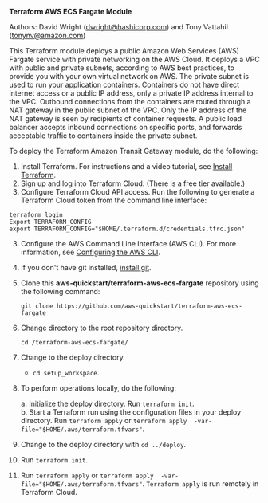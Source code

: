 **Terraform AWS ECS Fargate Module**

Authors: David Wright (dwright@hashicorp.com) and Tony Vattahil (tonynv@amazon.com)

This Terraform module deploys a public Amazon Web Services (AWS) Fargate service with private networking on the AWS Cloud. It deploys a VPC with public and private subnets, according to AWS best practices, to provide you with your own virtual network on AWS. The private subnet is used to run your application containers. Containers do not have direct internet access or a public IP address, only a private IP address internal to the VPC. Outbound connections from the containers are routed through a NAT gateway in the public subnet of the VPC. Only the IP address of the NAT gateway is seen by recipients of container requests. A public load balancer accepts inbound connections on specific ports, and forwards acceptable traffic to containers inside the private subnet.

To deploy the Terraform Amazon Transit Gateway module, do the following:

1. Install Terraform. For instructions and a video tutorial, see [Install Terraform](https://learn.hashicorp.com/tutorials/terraform/install-cli). 
2. Sign up and log into Terraform Cloud. (There is a free tier available.)
3. Configure Terraform Cloud API access. Run the following to generate a Terraform Cloud token from the command line interface:
```
terraform login
Export TERRAFORM_CONFIG
export TERRAFORM_CONFIG="$HOME/.terraform.d/credentials.tfrc.json"
```

3. Configure the AWS Command Line Interface (AWS CLI). For more information, see [Configuring the AWS CLI](https://doc.aws.amazon.com/cli/latest/userguide/cli-chap-configure.html).
4. If you don't have git installed, [install git](https://git-scm.com/book/en/v2/Getting-Started-Installing-Git). 
5. Clone this **aws-quickstart/terraform-aws-ecs-fargate** repository using the following command:

   `git clone https://github.com/aws-quickstart/terraform-aws-ecs-fargate`

6. Change directory to the root repository directory.

   `cd /terraform-aws-ecs-fargate/`

7. Change to the deploy directory.

   - `cd setup_workspace`. 

8. To perform operations locally, do the following: 
   
   a. Initialize the deploy directory. Run `terraform init`.  
   b. Start a Terraform run using the configuration files in your deploy directory. Run `terraform apply` or `terraform apply  -var-file="$HOME/.aws/terraform.tfvars"`.
 
9. Change to the deploy directory with `cd ../deploy`.
10. Run `terraform init`.
11. Run `terraform apply` or `terraform apply  -var-file="$HOME/.aws/terraform.tfvars"`. `Terraform apply` is run remotely in Terraform Cloud.
